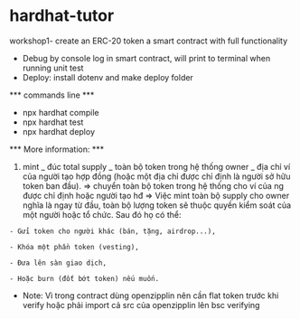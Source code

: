 # hardhat-tutor
workshop1- create an ERC-20 token 
a smart contract with full functionality

- Debug by console log in smart contract, will print to terminal when running unit test
- Deploy: install dotenv and make deploy folder

*** commands line ***
- npx hardhat compile
- npx hardhat test
- npx hardhat deploy

*** More information: ***

  1. mint _ đúc
    total supply _ toàn bộ token trong hệ thống
    owner _  địa chỉ ví của người tạo hợp đồng (hoặc một địa chỉ được chỉ định là người sở hữu token ban đầu).
  => chuyển toàn bộ token trong hệ thống cho ví của ng được chỉ định hoặc người tạo hđ
  => Việc mint toàn bộ supply cho owner nghĩa là ngay từ đầu, toàn bộ lượng token sẽ thuộc quyền kiểm soát của một người hoặc tổ chức. Sau đó họ có thể:

    - Gửi token cho người khác (bán, tặng, airdrop...),

    - Khóa một phần token (vesting),

    - Đưa lên sàn giao dịch,

    - Hoặc burn (đốt bớt token) nếu muốn.



* Note: Vì trong contract dùng openzipplin nên cần flat token trước khi verify hoặc phải import cả src của openzipplin lên bsc verifying 

